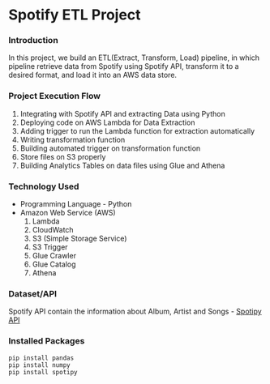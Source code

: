 # Spotify ETL Project

### Introduction
In this project, we build an ETL(Extract, Transform, Load) pipeline, in which pipeline retrieve data from Spotify using Spotify API, transform it to a desired format, and load it into an AWS data store.
### Project Execution Flow
1) Integrating with Spotify API and extracting Data using Python
2) Deploying code on AWS Lambda for Data Extraction
3) Adding trigger to run the Lambda function for extraction automatically
4) Writing transformation function
5) Building automated trigger on transformation function
6) Store files on S3 properly
7) Building Analytics Tables on data files using Glue and Athena

### Technology Used
* Programming Language - Python
* Amazon Web Service (AWS)
  1) Lambda
  2) CloudWatch
  3) S3 (Simple Storage Service)
  4) S3 Trigger
  5) Glue Crawler
  6) Glue Catalog
  7) Athena
 
### Dataset/API
Spotify API contain the information about Album, Artist and Songs - [Spotipy API](https://spotipy.readthedocs.io/en/2.22.1/)

### Installed Packages
```
pip install pandas
pip install numpy
pip install spotipy

```
